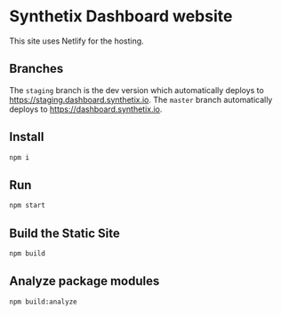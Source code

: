 # Synthetix Dashboard website

This site uses Netlify for the hosting.

## Branches

The `staging` branch is the dev version which automatically deploys to https://staging.dashboard.synthetix.io.
The `master` branch automatically deploys to https://dashboard.synthetix.io.

## Install

```sh
npm i
```

## Run

```sh
npm start
```

## Build the Static Site

```sh
npm build
```

## Analyze package modules

```sh
npm build:analyze
```
